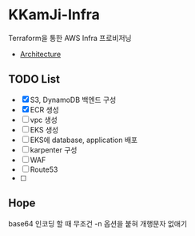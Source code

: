 # KKamJi-Infra

Terraform을 통한 AWS Infra 프로비저닝

- [Architecture](architecture/architecture.png)

## TODO List

- [x] S3, DynamoDB 백엔드 구성
- [x] ECR 생성
- [ ] vpc 생성
- [ ] EKS 생성
- [ ] EKS에 database, application 배포
- [ ] karpenter 구성
- [ ] WAF
- [ ] Route53
- [ ]  

## Hope

base64 인코딩 할 때 무조건 -n 옵션을 붙혀 개행문자 없애기